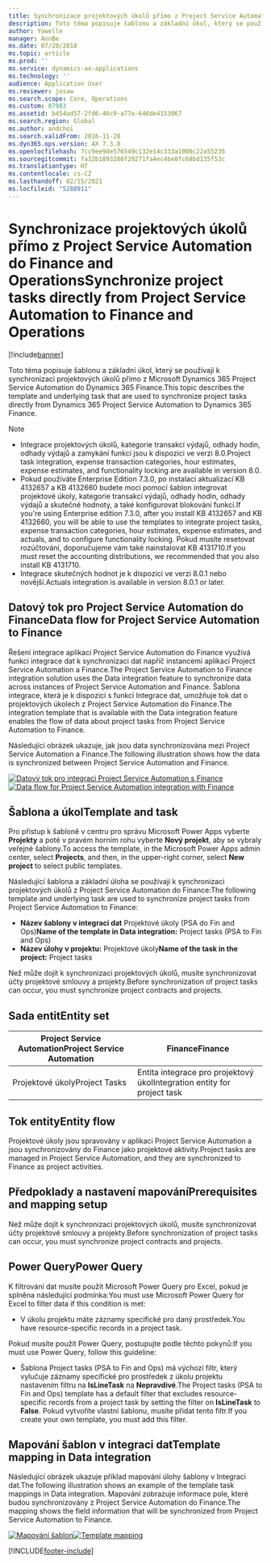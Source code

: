 ```yaml
---
title: Synchronizace projektových úkolů přímo z Project Service Automation do Finance and Operations
description: Toto téma popisuje šablonu a základní úkol, který se používají k synchronizaci projektových úkolů přímo z Microsoft Microsoft Dynamics 365 Project Service Automation do Dynamics 365 Finance.
author: Yowelle
manager: AnnBe
ms.date: 07/20/2018
ms.topic: article
ms.prod: ''
ms.service: dynamics-ax-applications
ms.technology: ''
audience: Application User
ms.reviewer: josaw
ms.search.scope: Core, Operations
ms.custom: 87983
ms.assetid: b454ad57-2fd6-46c9-a77e-646de4153067
ms.search.region: Global
ms.author: andchoi
ms.search.validFrom: 2016-11-28
ms.dyn365.ops.version: AX 7.3.0
ms.openlocfilehash: 7cc9ee9de576549c132e14c333a1000c22a55236
ms.sourcegitcommit: fa32b1893286f20271fa4ec4be8fc68bd135f53c
ms.translationtype: HT
ms.contentlocale: cs-CZ
ms.lasthandoff: 02/15/2021
ms.locfileid: "5288911"
---
```

# <a name="synchronize-project-tasks-directly-from-project-service-automation-to-finance-and-operations"></a><span data-ttu-id="fa7b2-103">Synchronizace projektových úkolů přímo z Project Service Automation do Finance and Operations</span><span class="sxs-lookup"><span data-stu-id="fa7b2-103">Synchronize project tasks directly from Project Service Automation to Finance and Operations</span></span>

[!include[banner](../includes/banner.md)]

<span data-ttu-id="fa7b2-104">Toto téma popisuje šablonu a základní úkol, který se používají k synchronizaci projektových úkolů přímo z Microsoft Dynamics 365 Project Service Automation do Dynamics 365 Finance.</span><span class="sxs-lookup"><span data-stu-id="fa7b2-104">This topic describes the template and underlying task that are used to synchronize project tasks directly from Dynamics 365 Project Service Automation to Dynamics 365 Finance.</span></span>

> [!NOTE]
> - <span data-ttu-id="fa7b2-105">Integrace projektových úkolů, kategorie transakcí výdajů, odhady hodin, odhady výdajů a zamykání funkcí jsou k dispozici ve verzi 8.0.</span><span class="sxs-lookup"><span data-stu-id="fa7b2-105">Project task integration, expense transaction categories, hour estimates, expense estimates, and functionality locking are available in version 8.0.</span></span>
> - <span data-ttu-id="fa7b2-106">Pokud používáte Enterprise Edition 7.3.0, po instalaci aktualizací KB 4132657 a KB 4132660 budete moci pomocí šablon integrovat projektové úkoly, kategorie transakcí výdajů, odhady hodin, odhady výdajů a skutečné hodnoty, a také konfigurovat blokování funkcí.</span><span class="sxs-lookup"><span data-stu-id="fa7b2-106">If you're using Enterprise edition 7.3.0, after you install KB 4132657 and KB 4132660, you will be able to use the templates to integrate project tasks, expense transaction categories, hour estimates, expense estimates, and actuals, and to configure functionality locking.</span></span> <span data-ttu-id="fa7b2-107">Pokud musíte resetovat rozúčtování, doporučujeme vám také nainstalovat KB 4131710.</span><span class="sxs-lookup"><span data-stu-id="fa7b2-107">If you must reset the accounting distributions, we recommended that you also install KB 4131710.</span></span>
> - <span data-ttu-id="fa7b2-108">Integrace skutečných hodnot je k dispozici ve verzi 8.0.1 nebo novější.</span><span class="sxs-lookup"><span data-stu-id="fa7b2-108">Actuals integration is available in version 8.0.1 or later.</span></span>

## <a name="data-flow-for-project-service-automation-to-finance"></a><span data-ttu-id="fa7b2-109">Datový tok pro Project Service Automation do Finance</span><span class="sxs-lookup"><span data-stu-id="fa7b2-109">Data flow for Project Service Automation to Finance</span></span>

<span data-ttu-id="fa7b2-110">Řešení integrace aplikací Project Service Automation do Finance využívá funkci integrace dat k synchronizaci dat napříč instancemi aplikací Project Service Automation a Finance.</span><span class="sxs-lookup"><span data-stu-id="fa7b2-110">The Project Service Automation to Finance integration solution uses the Data integration feature to synchronize data across instances of Project Service Automation and Finance.</span></span> <span data-ttu-id="fa7b2-111">Šablona integrace, která je k dispozici s funkcí Integrace dat, umožňuje tok dat o projektových úkolech z Project Service Automation do Finance.</span><span class="sxs-lookup"><span data-stu-id="fa7b2-111">The integration template that is available with the Data integration feature enables the flow of data about project tasks from Project Service Automation to Finance.</span></span>

<span data-ttu-id="fa7b2-112">Následující obrázek ukazuje, jak jsou data synchronizována mezi Project Service Automation a Finance.</span><span class="sxs-lookup"><span data-stu-id="fa7b2-112">The following illustration shows how the data is synchronized between Project Service Automation and Finance.</span></span>

<span data-ttu-id="fa7b2-113">[![Datový tok pro integraci Project Service Automation s Finance](./media/ProjectTasksFlow.png)](./media/ProjectTasksFlow.png)</span><span class="sxs-lookup"><span data-stu-id="fa7b2-113">[![Data flow for Project Service Automation integration with Finance](./media/ProjectTasksFlow.png)](./media/ProjectTasksFlow.png)</span></span>

## <a name="template-and-task"></a><span data-ttu-id="fa7b2-114">Šablona a úkol</span><span class="sxs-lookup"><span data-stu-id="fa7b2-114">Template and task</span></span>

<span data-ttu-id="fa7b2-115">Pro přístup k šabloně v centru pro správu Microsoft Power Apps vyberte **Projekty** a poté v pravém horním rohu vyberte **Nový projekt**, aby se vybraly veřejné šablony.</span><span class="sxs-lookup"><span data-stu-id="fa7b2-115">To access the template, in the Microsoft Power Apps admin center, select **Projects**, and then, in the upper-right corner, select **New project** to select public templates.</span></span>

<span data-ttu-id="fa7b2-116">Následující šablona a základní úloha se používají k synchronizaci projektových úkolů z Project Service Automation do Finance:</span><span class="sxs-lookup"><span data-stu-id="fa7b2-116">The following template and underlying task are used to synchronize project tasks from Project Service Automation to Finance:</span></span>

- <span data-ttu-id="fa7b2-117">**Název šablony v integraci dat** Projektové úkoly (PSA do Fin and Ops)</span><span class="sxs-lookup"><span data-stu-id="fa7b2-117">**Name of the template in Data integration:** Project tasks (PSA to Fin and Ops)</span></span>
- <span data-ttu-id="fa7b2-118">**Název úlohy v projektu:** Projektové úkoly</span><span class="sxs-lookup"><span data-stu-id="fa7b2-118">**Name of the task in the project:** Project tasks</span></span>

<span data-ttu-id="fa7b2-119">Než může dojít k synchronizaci projektových úkolů, musíte synchronizovat účty projektové smlouvy a projekty.</span><span class="sxs-lookup"><span data-stu-id="fa7b2-119">Before synchronization of project tasks can occur, you must synchronize project contracts and projects.</span></span>

## <a name="entity-set"></a><span data-ttu-id="fa7b2-120">Sada entit</span><span class="sxs-lookup"><span data-stu-id="fa7b2-120">Entity set</span></span>

| <span data-ttu-id="fa7b2-121">Project Service Automation</span><span class="sxs-lookup"><span data-stu-id="fa7b2-121">Project Service Automation</span></span> | <span data-ttu-id="fa7b2-122">Finance</span><span class="sxs-lookup"><span data-stu-id="fa7b2-122">Finance</span></span>                             |
|----------------------------|-------------------------------------|
| <span data-ttu-id="fa7b2-123">Projektové úkoly</span><span class="sxs-lookup"><span data-stu-id="fa7b2-123">Project Tasks</span></span>              | <span data-ttu-id="fa7b2-124">Entita integrace pro projektový úkol</span><span class="sxs-lookup"><span data-stu-id="fa7b2-124">Integration entity for project task</span></span> |

## <a name="entity-flow"></a><span data-ttu-id="fa7b2-125">Tok entity</span><span class="sxs-lookup"><span data-stu-id="fa7b2-125">Entity flow</span></span>

<span data-ttu-id="fa7b2-126">Projektové úkoly jsou spravovány v aplikaci Project Service Automation a jsou synchronizovány do Finance jako projektové aktivity.</span><span class="sxs-lookup"><span data-stu-id="fa7b2-126">Project tasks are managed in Project Service Automation, and they are synchronized to Finance as project activities.</span></span>

## <a name="prerequisites-and-mapping-setup"></a><span data-ttu-id="fa7b2-127">Předpoklady a nastavení mapování</span><span class="sxs-lookup"><span data-stu-id="fa7b2-127">Prerequisites and mapping setup</span></span>

<span data-ttu-id="fa7b2-128">Než může dojít k synchronizaci projektových úkolů, musíte synchronizovat účty projektové smlouvy a projekty.</span><span class="sxs-lookup"><span data-stu-id="fa7b2-128">Before synchronization of project tasks can occur, you must synchronize project contracts and projects.</span></span>

## <a name="power-query"></a><span data-ttu-id="fa7b2-129">Power Query</span><span class="sxs-lookup"><span data-stu-id="fa7b2-129">Power Query</span></span>

<span data-ttu-id="fa7b2-130">K filtrování dat musíte použít Microsoft Power Query pro Excel, pokud je splněna následující podmínka:</span><span class="sxs-lookup"><span data-stu-id="fa7b2-130">You must use Microsoft Power Query for Excel to filter data if this condition is met:</span></span>

- <span data-ttu-id="fa7b2-131">V úkolu projektu máte záznamy specifické pro daný prostředek.</span><span class="sxs-lookup"><span data-stu-id="fa7b2-131">You have resource-specific records in a project task.</span></span>

<span data-ttu-id="fa7b2-132">Pokud musíte použít Power Query, postupujte podle těchto pokynů:</span><span class="sxs-lookup"><span data-stu-id="fa7b2-132">If you must use Power Query, follow this guideline:</span></span>

- <span data-ttu-id="fa7b2-133">Šablona Project tasks (PSA to Fin and Ops) má výchozí filtr, který vylučuje záznamy specifické pro prostředek z úkolu projektu nastavením filtru na **IsLineTask** na **Nepravdivé**.</span><span class="sxs-lookup"><span data-stu-id="fa7b2-133">The Project tasks (PSA to Fin and Ops) template has a default filter that excludes resource-specific records from a project task by setting the filter on **IsLineTask** to **False**.</span></span> <span data-ttu-id="fa7b2-134">Pokud vytvoříte vlastní šablonu, musíte přidat tento filtr.</span><span class="sxs-lookup"><span data-stu-id="fa7b2-134">If you create your own template, you must add this filter.</span></span>

## <a name="template-mapping-in-data-integration"></a><span data-ttu-id="fa7b2-135">Mapování šablon v integraci dat</span><span class="sxs-lookup"><span data-stu-id="fa7b2-135">Template mapping in Data integration</span></span>

<span data-ttu-id="fa7b2-136">Následující obrázek ukazuje příklad mapování úlohy šablony v Integraci dat.</span><span class="sxs-lookup"><span data-stu-id="fa7b2-136">The following illustration shows an example of the template task mappings in Data integration.</span></span> <span data-ttu-id="fa7b2-137">Mapování zobrazuje informace pole, které budou synchronizovány z Project Service Automation do Finance.</span><span class="sxs-lookup"><span data-stu-id="fa7b2-137">The mapping shows the field information that will be synchronized from Project Service Automation to Finance.</span></span>

<span data-ttu-id="fa7b2-138">[![Mapování šablon](./media/ProjectTasksMapping.png)](./media/ProjectTasksMapping.png)</span><span class="sxs-lookup"><span data-stu-id="fa7b2-138">[![Template mapping](./media/ProjectTasksMapping.png)](./media/ProjectTasksMapping.png)</span></span>


[!INCLUDE[footer-include](../includes/footer-banner.md)]